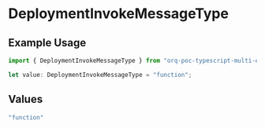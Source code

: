 # DeploymentInvokeMessageType

## Example Usage

```typescript
import { DeploymentInvokeMessageType } from "orq-poc-typescript-multi-env-version/models/operations";

let value: DeploymentInvokeMessageType = "function";
```

## Values

```typescript
"function"
```